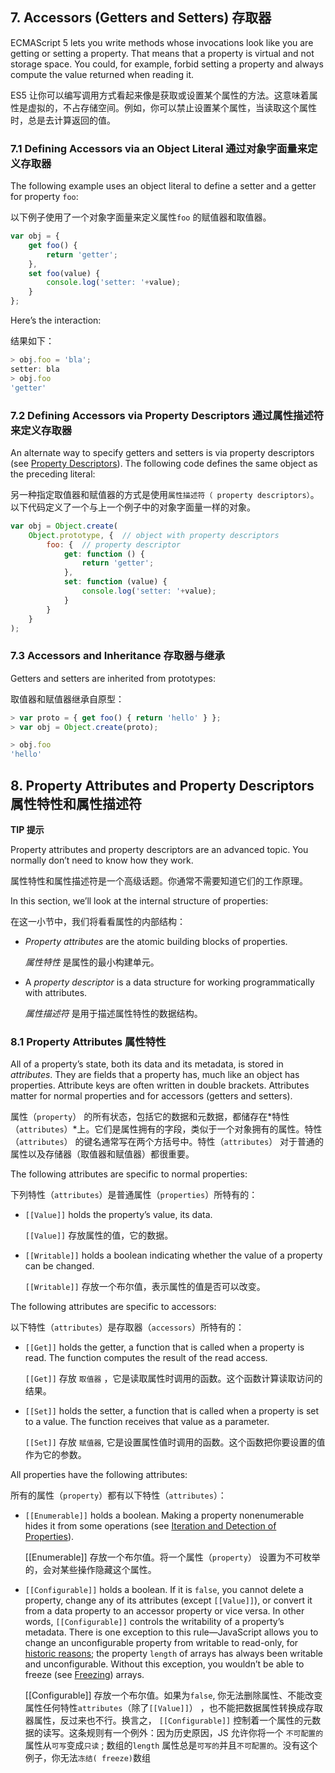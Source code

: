 ## 7. Accessors (Getters and Setters) 存取器

ECMAScript 5 lets you write methods whose invocations look like you are getting or setting a property. That means that a property is virtual and not storage space. You could, for example, forbid setting a property and always compute the value returned when reading it.

ES5 让你可以编写调用方式看起来像是获取或设置某个属性的方法。这意味着属性是虚拟的，不占存储空间。例如，你可以禁止设置某个属性，当读取这个属性时，总是去计算返回的值。

### 7.1 Defining Accessors via an Object Literal 通过对象字面量来定义存取器

The following example uses an object literal to define a setter and a getter for property `foo`:

以下例子使用了一个对象字面量来定义属性`foo` 的赋值器和取值器。

```javascript
var obj = {
    get foo() {
        return 'getter';
    },
    set foo(value) {
        console.log('setter: '+value);
    }
};
```

Here’s the interaction:

结果如下：

```javascript
> obj.foo = 'bla';
setter: bla
> obj.foo
'getter'
```

### 7.2 Defining Accessors via Property Descriptors 通过属性描述符来定义存取器

An alternate way to specify getters and setters is via property descriptors (see [Property Descriptors](http://speakingjs.com/es5/ch17.html#property_descriptors)). The following code defines the same object as the preceding literal:

另一种指定取值器和赋值器的方式是使用`属性描述符（ property descriptors）`。以下代码定义了一个与上一个例子中的对象字面量一样的对象。

```javascript
var obj = Object.create(
    Object.prototype, {  // object with property descriptors
        foo: {  // property descriptor
            get: function () {
                return 'getter';
            },
            set: function (value) {
                console.log('setter: '+value);
            }
        }
    }
);
```

### 7.3 Accessors and Inheritance 存取器与继承

Getters and setters are inherited from prototypes:

取值器和赋值器继承自原型：

```javascript
> var proto = { get foo() { return 'hello' } };
> var obj = Object.create(proto);

> obj.foo
'hello'
```

## 8. Property Attributes and Property Descriptors 属性特性和属性描述符

**TIP 提示**

Property attributes and property descriptors are an advanced topic. You normally don’t need to know how they work.

属性特性和属性描述符是一个高级话题。你通常不需要知道它们的工作原理。

In this section, we’ll look at the internal structure of properties:

在这一小节中，我们将看看属性的内部结构：

- *Property attributes* are the atomic building blocks of properties.

  *属性特性* 是属性的最小构建单元。

- A *property descriptor* is a data structure for working programmatically with attributes.

  *属性描述符* 是用于描述属性特性的数据结构。

### 8.1 Property Attributes  属性特性

All of a property’s state, both its data and its metadata, is stored in *attributes*. They are fields that a property has, much like an object has properties. Attribute keys are often written in double brackets. Attributes matter for normal properties and for accessors (getters and setters).

属性（`property`） 的所有状态，包括它的数据和元数据，都储存在*特性（`attributes`）*上。它们是属性拥有的字段，类似于一个对象拥有的属性。特性（`attributes`） 的键名通常写在两个方括号中。特性（`attributes`） 对于普通的属性以及存储器（取值器和赋值器）都很重要。

The following attributes are specific to normal properties:

下列特性（`attributes`）是普通属性（`properties`）所特有的：

- `[[Value]]` holds the property’s value, its data.

  `[[Value]]` 存放属性的值，它的数据。

- `[[Writable]]` holds a boolean indicating whether the value of a property can be changed.

  `[[Writable]]` 存放一个布尔值，表示属性的值是否可以改变。

The following attributes are specific to accessors:

以下特性（`attributes`）是存取器（`accessors`）所特有的：

- `[[Get]]` holds the getter, a function that is called when a property is read. The function computes the result of the read access.

  `[[Get]]` 存放 `取值器` ，它是读取属性时调用的函数。这个函数计算读取访问的结果。

- `[[Set]]` holds the setter, a function that is called when a property is set to a value. The function receives that value as a parameter.

  `[[Set]]` 存放 `赋值器`, 它是设置属性值时调用的函数。这个函数把你要设置的值作为它的参数。

All properties have the following attributes:

所有的属性（`property`）都有以下特性（`attributes`）：

- `[[Enumerable]]` holds a boolean. Making a property nonenumerable hides it from some operations (see [Iteration and Detection of Properties](http://speakingjs.com/es5/ch17.html#iterate_and_detect_properties)).

  [[Enumerable]] 存放一个布尔值。将一个属性（`property`） 设置为不可枚举的，会对某些操作隐藏这个属性。

- `[[Configurable]]` holds a boolean. If it is `false`, you cannot delete a property, change any of its attributes (except `[[Value]]`), or convert it from a data property to an accessor property or vice versa. In other words, `[[Configurable]]` controls the writability of a property’s metadata. There is one exception to this rule—JavaScript allows you to change an unconfigurable property from writable to read-only, for [historic reasons](http://bit.ly/1fwlIQI); the property `length` of arrays has always been writable and unconfigurable. Without this exception, you wouldn’t be able to freeze (see [Freezing](http://speakingjs.com/es5/ch17.html#freezing_objects)) arrays.

  [[Configurable]] 存放一个布尔值。如果为`false`, 你无法删除属性、不能改变属性任何特性`attributes`（除了`[[Value]]`） ，也不能把数据属性转换成存取器属性，反过来也不行。换言之， `[[Configurable]]` 控制着一个属性的元数据的读写。这条规则有一个例外：因为历史原因，JS 允许你将一个 `不可配置的` 属性从`可写`变成`只读` ; 数组的`length` 属性总是`可写的`并且`不可配置的`。没有这个例子，你无法`冻结( freeze)`数组

